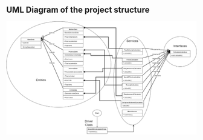 ## UML Diagram of the project structure

![UML Diagram: ](https://github.com/badar5uk/ScientificCalculator/blob/main/UMLdiagram.drawio.png?raw=true)
